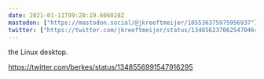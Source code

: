 ```yaml
---
date: 2021-01-11T09:28:19.606028Z
mastodon: ["https://mastodon.social/@jkreeftmeijer/105536375975956937"]
twitter: ["https://twitter.com/jkreeftmeijer/status/1348562370625470464"]
---
```

the Linux desktop.

https://twitter.com/berkes/status/1348556991547916295
